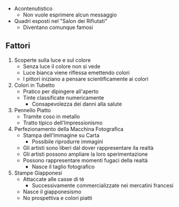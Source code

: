 - Acontenutistico
	- Non vuole esprimere alcun messaggio
- Quadri esposti nel "Salon dei Rifiutati"
	- Diventano comunque famosi

## Fattori
1. Scoperte sulla luce e sul colore
	- Senza luce il colore non si vede
	- Luce bianca viene riflessa emettendo colori
	- I pittori iniziano a pensare scientificamente ai colori
2. Colori in Tubetto
	- Pratico per dipingere all'aperto
	- Tinte classificate numericamente
		- Consapevolezza dei danni alla salute
3. Pennello Piatto
	- Tramite coso in metallo
	- Tratto tipico dell'Impressionismo
4. Perfezionamento della Macchina Fotografica
	- Stampa dell'Immagine su Carta
		- Possibile riprodurre immagini
	- Gli artisti sono liberi dal dover rappresentare ila realtà
	- Gli artisti possono ampliare la loro sperimentazione
	- Possono rappresentare momenti fugaci della realtà
		- Nasce il taglio fotografico
5. Stampe Giapponesi
	- Attaccate alle casse di tè
		- Successivamente commercializzate nei mercatini francesi
	- Nasce il giapponesismo
	- No prospettiva e colori piatti